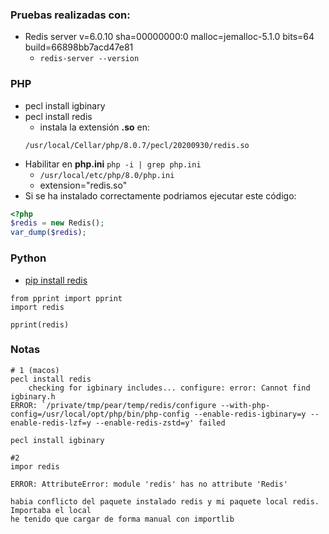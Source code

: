 ### Pruebas realizadas con:
- Redis server v=6.0.10 sha=00000000:0 malloc=jemalloc-5.1.0 bits=64 build=66898bb7acd47e81
    - `redis-server --version`

### PHP
- pecl install igbinary
- pecl install redis
    - instala la extensión **.so** en:
    ``` 
    /usr/local/Cellar/php/8.0.7/pecl/20200930/redis.so
    ```
- Habilitar en **php.ini** `php -i | grep php.ini`
    - `/usr/local/etc/php/8.0/php.ini`  
    - extension="redis.so"
- Si se ha instalado correctamente podriamos ejecutar este código:
```php
<?php
$redis = new Redis();
var_dump($redis);
```

### Python
- [pip install redis](https://pypi.org/project/redis/)
```
from pprint import pprint
import redis

pprint(redis)
```

### Notas 
```
# 1 (macos)
pecl install redis
    checking for igbinary includes... configure: error: Cannot find igbinary.h
ERROR: `/private/tmp/pear/temp/redis/configure --with-php-config=/usr/local/opt/php/bin/php-config --enable-redis-igbinary=y --enable-redis-lzf=y --enable-redis-zstd=y' failed

pecl install igbinary

#2 
impor redis

ERROR: AttributeError: module 'redis' has no attribute 'Redis'

habia conflicto del paquete instalado redis y mi paquete local redis. Importaba el local
he tenido que cargar de forma manual con importlib 
```
